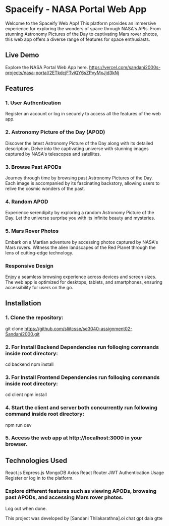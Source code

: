 # Spaceify - NASA Portal Web App

Welcome to the Spaceify Web App! This platform provides an immersive experience for exploring the wonders of space through NASA's APIs. From stunning Astronomy Pictures of the Day to captivating Mars rover photos, this web app offers a diverse range of features for space enthusiasts.

## Live Demo

Explore the NASA Portal Web App here.
https://vercel.com/sandani2000s-projects/nasa-portal/2ETkdcjFTviQY6sZPvyMxJjd3kNj

## Features

### 1. User Authentication

Register an account or log in securely to access all the features of the web app.

### 2. Astronomy Picture of the Day (APOD)

Discover the latest Astronomy Picture of the Day along with its detailed description. Delve into the captivating universe with stunning images captured by NASA's telescopes and satellites.

### 3. Browse Past APODs

Journey through time by browsing past Astronomy Pictures of the Day. Each image is accompanied by its fascinating backstory, allowing users to relive the cosmic wonders of the past.

### 4. Random APOD

Experience serendipity by exploring a random Astronomy Picture of the Day. Let the universe surprise you with its infinite beauty and mysteries.

### 5. Mars Rover Photos

Embark on a Martian adventure by accessing photos captured by NASA's Mars rovers. Witness the alien landscapes of the Red Planet through the lens of cutting-edge technology.

### Responsive Design

Enjoy a seamless browsing experience across devices and screen sizes. The web app is optimized for desktops, tablets, and smartphones, ensuring accessibility for users on the go.

## Installation

### 1. Clone the repository:

git clone https://github.com/sliitcsse/se3040-assignment02-Sandani2000.git

### 2. For Install Backend Dependencies run folloqing commands inside root directory:

cd backend
npm install

### 3. For Install Frontend Dependencies run folloqing commands inside root directory:

cd client
npm install

### 4. Start the client and server both concurrently run following command inside root directory:

npm run dev

### 5. Access the web app at http://localhost:3000 in your browser.

## Technologies Used

React.js
Express.js
MongoDB
Axios
React Router
JWT Authentication
Usage
Register or log in to the platform.

### Explore different features such as viewing APODs, browsing past APODs, and accessing Mars rover photos.

Log out when done.

This project was developed by [Sandani Thilakarathna].oi chat gpt dala gtte
